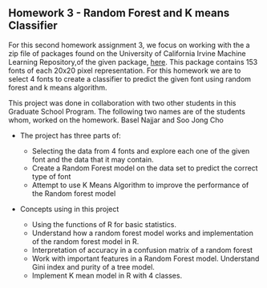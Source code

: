 ## Homework 3 - Random Forest and K means Classifier 

For this second homework assignment 3, we focus on working with the a zip file of packages found on the University of California Irvine Machine Learning Repository,of the given package, [here](https://archive.ics.uci.edu/ml/datasets/Character+Font+Images). This package contains 153 fonts of each 20x20 pixel representation. For this homework we are to select 4 fonts to create a classifier to predict the given font using random forest and k means algorithm. 


This project was done in collaboration with two other students in this Graduate School Program. The following two names are of the students whom, worked on the homework. Basel Najjar and Soo Jong Cho

<ul>
<li>The project has three parts of: </li>
<ul>
<li>Selecting the data from 4 fonts and explore each one of the given font and the data that it may contain. </li>
<li>Create a Random Forest model on the data set to predict the correct type of font</li>
<li>Attempt to use K Means Algorithm to improve the performance of the Random forest model</li>
</ul>
</ul>

<ul>
<li>Concepts using in this project </li>
<ul>
<li>Using the functions of R for basic statistics. </li>
<li>Understand how a random forest model works and implementation  of the random forest model in R.</li>
<li>Interpretation of accuracy in a confusion matrix of a random forest</li>
<li>Work with important features in a Random Forest model. Understand Gini index and purity of a tree model. </li>
<li>Implement K mean model in R with 4 classes. </li>
</ul>
</ul>
